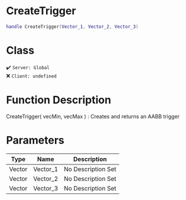 # CreateTrigger
```lua
handle CreateTrigger(Vector_1, Vector_2, Vector_3)
```
# Class
✔️ `Server: Global`  
❌ `Client: undefined`  

# Function Description
CreateTrigger( vecMin, vecMax ) : Creates and returns an AABB trigger
# Parameters
Type|Name|Description
--|--|--
Vector|Vector_1|No Description Set
Vector|Vector_2|No Description Set
Vector|Vector_3|No Description Set
